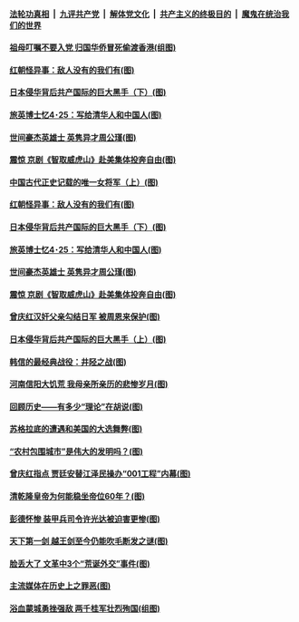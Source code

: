 ####  [法轮功真相](../../../../basic/blob/master/README.md?t=04251002) &nbsp;|&nbsp; [九评共产党](../../../../9ping.md/blob/master/README.md?t=04251002) &nbsp;|&nbsp; [解体党文化](../../../../jtdwh.md/blob/master/README.md?t=04251002)  &nbsp;|&nbsp; [共产主义的终极目的](../../../../gczydzjmd.md/blob/master/README.md?t=04251002) &nbsp;|&nbsp; [魔鬼在统治我们的世界](../../../../mgztzwmdsj.md/blob/master/README.md?t=04251002) 

#### [祖母叮嘱不要入党 归国华侨冒死偷渡香港(组图)](../pages/p6/969444.md?t=04251002) 

#### [红朝怪异事：敌人没有的我们有(图)](../pages/p6/969332.md?t=04251002) 

#### [日本侵华背后共产国际的巨大黑手（下）(图)](../pages/p6/968975.md?t=04251002) 

#### [旅英博士忆4･25：写给清华人和中国人(图)](../pages/p6/969037.md?t=04251002) 

#### [世间豪杰英雄士 英隽异才周公瑾(图)](../pages/p6/969708.md?t=04251002) 

#### [震惊 京剧《智取威虎山》赴美集体投奔自由(图)](../pages/p6/968572.md?t=04251002) 

#### [中国古代正史记载的唯一女将军（上）(图)](../pages/p6/969709.md?t=04251002) 

#### [红朝怪异事：敌人没有的我们有(图)](../pages/p6/969332.md?t=04251002) 

#### [日本侵华背后共产国际的巨大黑手（下）(图)](../pages/p6/968975.md?t=04251002) 

#### [旅英博士忆4･25：写给清华人和中国人(图)](../pages/p6/969037.md?t=04251002) 

#### [世间豪杰英雄士 英隽异才周公瑾(图)](../pages/p6/969708.md?t=04251002) 

#### [震惊 京剧《智取威虎山》赴美集体投奔自由(图)](../pages/p6/968572.md?t=04251002) 

#### [曾庆红汉奸父亲勾结日军 被周恩来保护(图)](../pages/p6/968971.md?t=04251002) 

#### [日本侵华背后共产国际的巨大黑手（上）(图)](../pages/p6/968974.md?t=04251002) 

#### [韩信的最经典战役：井陉之战(图)](../pages/p6/969036.md?t=04251002) 

#### [河南信阳大饥荒 我母亲所亲历的悲惨岁月(图)](../pages/p6/969016.md?t=04251002) 

#### [回顾历史——有多少“理论”在胡说(图)](../pages/p6/969182.md?t=04251002) 

#### [苏格拉底的遭遇和美国的大选舞弊(图)](../pages/p6/969468.md?t=04251002) 

#### [“农村包围城市”是伟大的发明吗？(图)](../pages/p6/969035.md?t=04251002) 

#### [曾庆红指点 贾廷安替江泽民操办“001工程”内幕(图)](../pages/p6/968469.md?t=04251002) 

#### [清乾隆皇帝为何能稳坐帝位60年？(图)](../pages/p6/968942.md?t=04251002) 

#### [彭德怀惨 装甲兵司令许光达被迫害更惨(图)](../pages/p6/969033.md?t=04251002) 

#### [天下第一剑 越王剑至今仍能吹毛断发之谜(图)](../pages/p6/969383.md?t=04251002) 

#### [脸丢大了 文革中3个“荒诞外交”事件(图)](../pages/p6/968535.md?t=04251002) 

#### [主流媒体在历史上之罪恶(图)](../pages/p6/969178.md?t=04251002) 

#### [浴血蒙城勇挫强敌 两千桂军壮烈殉国(组图)](../pages/p6/865485.md?t=04251002) 


